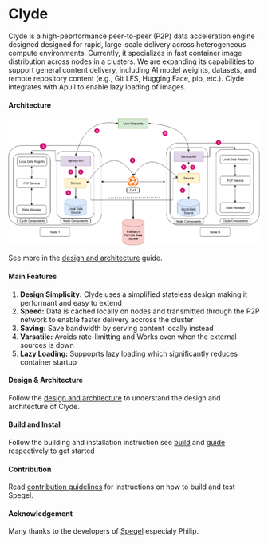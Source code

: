 # Clyde
Clyde is a high-peprformance peer-to-peer (P2P) data acceleration engine designed  designed for rapid, large-scale delivery across heterogeneous compute environments. Currently, it specializes in fast container image distribution across nodes in a clusters. We are expanding its capabilities to support general content delivery, including AI model weights, datasets, and remote repository content (e.g., Git LFS, Hugging Face, pip, etc.). Clyde integrates with Apull to enable lazy loading of images.

#### Architecture
![Clyde Architecture](./docs/img/clyde-design.png "Clyde Architecture")

See more in the [design and architecture](./docs/design.md) guide.
#### Main Features

1. **Design Simplicity:** Clyde uses a simplified stateless design making it performant and easy to extend
2. **Speed:** Data is cached locally on nodes and transmitted through the P2P network to enable faster delivery accross the cluster
3. **Saving:** Save bandwidth by serving content locally instead
4. **Varsatile:** Avoids rate-limitting and Works even when the external sources is down
4. **Lazy Loading:** Suppoprts lazy loading which significantly reduces container startup

#### Design & Architecture
Follow the [design and architecture](./docs/design.md) to understand the design and architecture of Clyde.

#### Build and Instal
Follow the building and installation instruction see [build](./docs/build.md) and [guide](./docs/install.md) respectively to get started

#### Contribution
Read [contribution guidelines](./docs/contributing.md) for instructions on how to build and test Spegel.

#### Acknowledgement
Many thanks to the developers of [Spegel](https://github.com/spegel-org/spegel) especialy Philip.